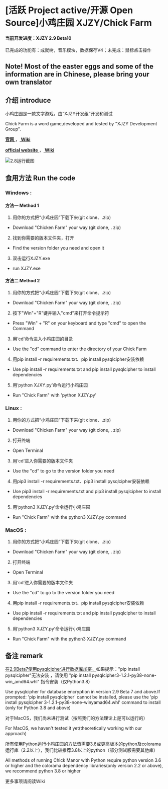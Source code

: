# [活跃 Project active/开源 Open Source]小鸡庄园 XJZY/Chick Farm
#### 当前开发进度：XJZY 2.9 Beta10 
已完成的功能有：成就树，音乐模块，数据保存V4；未完成：鼠标点击操作
## Note! Most of the easter eggs and some of the information are in Chinese, please bring your own translator
## 介绍 introduce
小鸡庄园是一款文字游戏，由“XJZY开发组”开发和测试

Chick Farm is a word game,developed and tested by "XJZY Development Group".

[ **官网** ](https://xjzy2.github.io)，[ **Wiki** ](https://xjzy-wiki.github.io)

[ **official website** ](https://xjzy2.github.io)，[ **Wiki** ](https://xjzy-wiki.github.io)

![2.8运行截图](https://foruda.gitee.com/images/1726908402334015895/ba1c65a3_13520532.png)
## 食用方法 Run the code

### Windows : 

#### 方法一 Method 1

1. 用你的方式把“小鸡庄园”下载下来(git clone、.zip)
- Download "Chicken Farm" your way (git clone, . zip)
2. 找到你需要的版本文件夹，打开
- Find the version folder you need and open it
3. 双击运行XJZY.exe
- run XJZY.exe

#### 方法二 Method 2

1. 用你的方式把“小鸡庄园”下载下来(git clone、.zip)
- Download "Chicken Farm" your way (git clone, . zip)
2. 按下"Win"+"R"键并输入"cmd"来打开命令提示符
- Press "Win" + "R" on your keyboard and type "cmd" to open the Command
3. 用‘cd’命令进入小鸡庄园的目录
- Use the "cd" command to enter the directory of your Chick Farm
4. 用pip install -r requirements.txt、pip install pysqlcipher安装依赖
- Use pip install -r requirements.txt and pip install pysqlcipher to install dependencies
5. 用‘python XJXY.py’命令运行小鸡庄园
- Run "Chick Farm" with 'python XJZY.py'

### Linux :

1. 用你的方式把“小鸡庄园”下载下来(git clone、.zip)
- Download "Chicken Farm" your way (git clone, . zip)
2. 打开终端
- Open Terminal
3. 用‘cd’进入你需要的版本文件夹
-  Use the "cd" to go to the version folder you need
4. 用pip3 install -r requirements.txt、pip3 install pysqlcipher安装依赖
- Use pip3 install -r requirements.txt and pip3 install pysqlcipher to install dependencies
5. 用‘python3 XJZY.py’命令运行小鸡庄园
- Run "Chick Farm" with the python3 XJZY.py command

### MacOS :
1. 用你的方式把“小鸡庄园”下载下来(git clone、.zip)
- Download "Chicken Farm" your way (git clone, . zip)
2. 打开终端
-  Open Terminal
3. 用‘cd’进入你需要的版本文件夹
-  Use the "cd" to go to the version folder you need
4. 用pip install -r requirements.txt、pip install pysqlcipher安装依赖
- Use pip install -r requirements.txt and pip install pysqlcipher to install dependencies
5. 用‘python3 XJZY.py’命令运行小鸡庄园
- Run "Chick Farm" with the python3 XJZY.py command

## 备注 remark

[在2.9Beta7使用pysqlcipher进行数据库加密。](https://.com "破解雪上加霜（悲）")如果提示："pip install pysqlcipher"无法安装  ，请使用 "pip install pysqlcipher3-1.2.1-py38-none-win_amd64.whl" 指令安装（仅Python3.8）

Use pysqlcipher for database encryption in version 2.9 Beta 7 and above.If prompted: 'pip install pysqlcipher' cannot be installed, please use the 'pip install pysqlcipher 3-1.2.1-py38-none-winyamad64.whl' command to install (only for Python 3.8 and above)

对于MacOS，我们尚未进行测试（按照我们的方法理论上是可以运行的）

For MacOS, we haven't tested it yet(theoretically working with our approach)

所有使用Python运行小鸡庄园的方法皆需要3.6或更高版本的python及colorama运行库（2.2以上），我们比较推荐3.8以上的python（部分测试版需要其他库）

All methods of running Chick Manor with Python require python version 3.6 or higher and the colorama dependency libraries(only version 2.2 or above), we recommend python 3.8 or higher

更多事项请阅读Wiki
